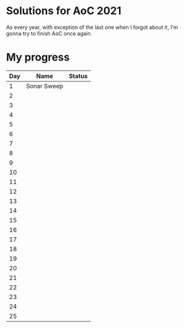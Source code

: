 # Solutions for AoC 2021
As every year, with exception of the last one when I forgot about it, I'm gonna try to finish AoC once again.
# My progress
| Day 	| Name        	| Status 	|
|-----	|-------------	|--------	|
| 1   	| Sonar Sweep 	|        	|
| 2   	|             	|        	|
| 3   	|             	|        	|
| 4   	|             	|        	|
| 5   	|             	|        	|
| 6   	|             	|        	|
| 7   	|             	|        	|
| 8   	|             	|        	|
| 9   	|             	|        	|
| 10  	|             	|        	|
| 11  	|             	|        	|
| 12  	|             	|        	|
| 13  	|             	|        	|
| 14  	|             	|        	|
| 15  	|             	|        	|
| 16  	|             	|        	|
| 17  	|             	|        	|
| 18  	|             	|        	|
| 19  	|             	|        	|
| 20  	|             	|        	|
| 21  	|             	|        	|
| 22  	|             	|        	|
| 23  	|             	|        	|
| 24  	|             	|        	|
| 25  	|             	|        	|